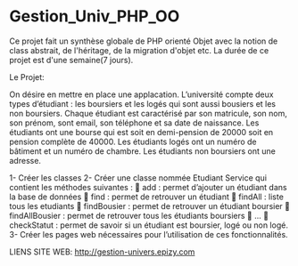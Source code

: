 # Gestion_Univ_PHP_OO

Ce projet fait un synthèse globale de PHP orienté Objet avec la notion de class abstrait, de l'héritage, de la migration d'objet etc.
La durée de ce projet est d'une semaine(7 jours).

Le Projet:

On désire en mettre en place une applacation.
L’université compte deux types d’étudiant : les boursiers et les logés qui sont aussi bousiers et les
non boursiers. Chaque étudiant est caractérisé par son matricule, son nom, son prénom, sont email,
son téléphone et sa date de naissance. Les étudiants ont une bourse qui est soit en demi-pension de
20000 soit en pension complète de 40000. Les étudiants logés ont un numéro de bâtiment et un
numéro de chambre. Les étudiants non boursiers ont une adresse.

1- Créer les classes
2- Créer une classe nommée Etudiant Service qui contient les méthodes suivantes :
   add : permet d’ajouter un étudiant dans la base de données
   find : permet de retrouver un étudiant
   findAll : liste tous les etudiants
   findBousier : permet de retrouver un étudiant boursier
   findAllBousier : permet de retrouver tous les étudiants boursiers
   ...
   checkStatut : permet de savoir si un étudiant est boursier, logé ou non logé.
3- Créer les pages web nécessaires pour l’utilisation de ces fonctionnalités.


LIENS SITE WEB: http://gestion-univers.epizy.com
